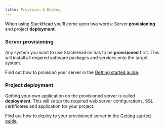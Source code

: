 ```yaml
---
title: Provision & Deploy
---
```


When using StackHead you'll come upon two words:
Server **provisioning** and project **deployment**.

### Server provisioning

Any system you want to use StackHead on has to be **provisioned** first.
This will install all required software packages and services onto the target system.

Find out how to provision your server in the [Getting started guide](../GettingStarted.md).

### Project deployment

Getting your own application on the provisioned server is called **deployment**.
This will setup the required web server configurations, SSL certificates and application for your project.

Find out how to deploy to your provisioned server in the [Getting started guide](../GettingStarted.md).
